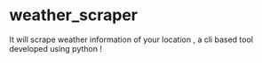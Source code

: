 # weather_scraper
It will scrape weather information of your location , a cli based tool developed using python !
